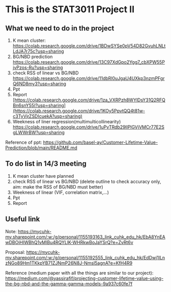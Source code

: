 # This is the STAT3011 Project II 

## What we need to do in the project 

1. K mean cluster: 
https://colab.research.google.com/drive/1BDwSYSe0pV54D82GvuhLNLtLdJA7r75c?usp=sharing
2. BG/NBD prediction 
https://colab.research.google.com/drive/13C97XdGpo2Ygg7_cbXPW55PjvPzos-Ru?usp=sharing
3. check RSS of linear vs BG/NBD
https://colab.research.google.com/drive/11dbRl0uJgaU4UXkp3nzmPFgrQ6ND8my3?usp=sharing
4. Ppt <This should be attached ppt link>
5. Report 
[https://colab.research.google.com/drive/1za_VXRPzh8WYlDsY31Q2RFQBn6snY55I?usp=sharing](https://colab.research.google.com/drive/1KOy5PpvtQQ4t81w-c3TyVjrZSDIcuekA?usp=sharing)
6. Weekness of liner regression(multimulticollinearity)
https://colab.research.google.com/drive/1uPvTRdb29llPlGVjVMCr77E2SgLWWrBW?usp=sharing

Reference of ppt: https://github.com/basel-ay/Customer-Lifetime-Value-Prediction/blob/main/README.md

## To do list in 14/3 meeting 

1. K mean cluster have planned 
2. check RSS of linear vs BG/NBD (delete outline to check accuracy only, aim: make the RSS of BG/NBD must better)
3. Weekness of linear (VIF, correlation matrix,...) 
4. Ppt   
5. Report 

## Useful link

Note: https://mycuhk-my.sharepoint.com/:w:/g/personal/1155193163_link_cuhk_edu_hk/EbA8YnEAwDBOiHIWBhQ1vMIBu4RQYLlK-WHRkwBoJaYSrQ?e=ZvRt6v

Proposal: https://mycuhk-my.sharepoint.com/:w:/g/personal/1155192555_link_cuhk_edu_hk/EdDwj1lLnzNGo89Hm1TKkpYB71ZJNmP26N8J-Nmsl5agnA?e=KfH4R9

Reference (medium paper with all the things are similar to our project): 
https://medium.com/@yassirafif/projecting-customer-lifetime-value-using-the-bg-nbd-and-the-gamma-gamma-models-9a937c60fe7f
